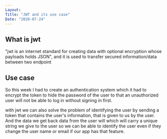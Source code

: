 ```yaml
---
Layout:
Title: "JWT and its use case"
Date: "2020-07-24"
---
```


## What is jwt
"jwt is an internet standard for creating data with optional encryption whose payloads holds JSON", and it is used to transfer secured information/data between two endpoint

## Use case
So this week I had to create an authentication system which it had to encrypt the token to hide the password of the user to that an unauthorized user will not be able to log in without signing in first.

with jwt we can also solve the problem of identifying the user by sending a token that contains the user's information, that is given to us by the user. And the data we get back data from the user will which will carry a unique string we give to the user so we can be able to identify the user even if they change the user name or email if our app has that feature.